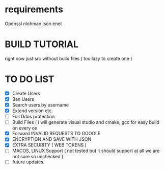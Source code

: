 # requirements 
Openssl
nlohman json
enet 

# BUILD TUTORIAL 
right now just src without build files ( too lazy to create one )

# TO DO LIST
- [x] Create Users
- [x] Ban Users
- [x] Search users by username
- [x] Extend version etc.
- [ ] Full Ddos protection
- [ ] Build Files ( i will generate visual studio and cmake, gcc for easy build on every os  
- [x] Forward INVALID REQUESTS TO GOOGLE
- [x] ENCRYPTION AND SAVE WITH JSON
- [x] EXTRA SECURITY ( WEB TOKENS )
- [ ] MACOS, LINUX Support ( not tested but it should support at all we are not sure so unchecked )
- [ ] future updates.
